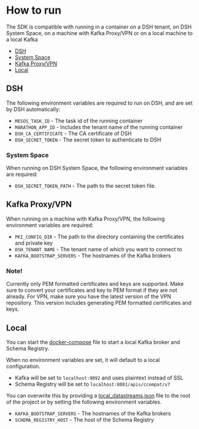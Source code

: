 # How to run
The SDK is compatible with running in a container on a DSH tenant, on DSH System Space, on a machine with Kafka
Proxy/VPN or on a local machine to a local Kafka

- [DSH](#dsh)
- [System Space](#system-space)
- [Kafka Proxy/VPN](#kafka-proxyvpn)
- [Local](#local)

## DSH
The following environment variables are required to run on DSH, and are set by DSH automatically:
- `MESOS_TASK_ID` - The task id of the running container
- `MARATHON_APP_ID` - Includes the tenant name of the running container
- `DSH_CA_CERTIFICATE` - The CA certificate of DSH
- `DSH_SECRET_TOKEN` - The secret token to authenticate to DSH

### System Space
When running on DSH System Space, the following environment variables are required:
- `DSH_SECRET_TOKEN_PATH` - The path to the secret token file.

## Kafka Proxy/VPN
When running on a machine with Kafka Proxy/VPN, the following environment variables are required:
- `PKI_CONFIG_DIR` - The path to the directory containing the certificates and private key
- `DSH_TENANT_NAME` - The tenant name of which you want to connect to
- `KAFKA_BOOTSTRAP_SERVERS` - The hostnames of the Kafka brokers

### Note!
Currently only PEM formatted certificates and keys are supported. Make sure to convert your certificates and key to PEM format if they are not already. For VPN, make sure you have the latest version of the VPN repository. This version includes generating PEM formatted certificates and keys.

## Local
You can start the [docker-compose](../docker/docker-compose.yml) file to start a local Kafka broker and Schema Registry.

When no environment variables are set, it will default to a local configuration.
- Kafka will be set to `localhost:9092` and uses plaintext instead of SSL
- Schema Registry will be set to `localhost:8081/apis/ccompat/v7`

You can overwrite this by providing a [local_datastreams.json](https://github.com/kpn-dsh/dsh-sdk-platform-rs/blob/main/dsh_sdklocal_datastreams.json) file to the root of the project or by setting the following environment variables.
- `KAFKA_BOOTSTRAP_SERVERS` - The hostnames of the Kafka brokers
- `SCHEMA_REGISTRY_HOST` - The host of the Schema Registry